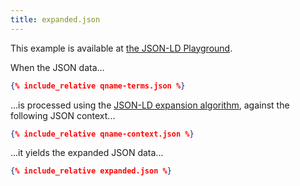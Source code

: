 ```yaml
---
title: expanded.json
---
```


This example is available at [the JSON-LD Playground](http://tinyurl.com/ycws5yz7).

When the JSON data...

```json
{% include_relative qname-terms.json %}
```

...is processed using the
[JSON-LD expansion algorithm](https://json-ld.org/spec/latest/json-ld-api/#expansion),
against the following JSON context...
```json
{% include_relative qname-context.json %}
```

...it yields the expanded JSON data...

```json
{% include_relative expanded.json %}
```
